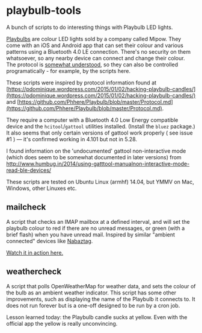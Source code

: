 # playbulb-tools
A bunch of scripts to do interesting things with Playbulb LED lights.

[Playbulbs](http://www.playbulb.com/en/index.html) are colour LED lights sold by a company called Mipow. They come with an iOS and Android app that can set their colour and various patterns using a Bluetooth 4.0 LE connection. There's no security on them whatsoever, so any nearby device can connect and change their colour. The protocol is [somewhat understood](https://pdominique.wordpress.com/2015/01/02/hacking-playbulb-candles/), so they can also be controlled programatically - for example, by the scripts here.

These scripts were inspired by protocol information found at [https://pdominique.wordpress.com/2015/01/02/hacking-playbulb-candles/](https://pdominique.wordpress.com/2015/01/02/hacking-playbulb-candles/) and [https://github.com/Phhere/Playbulb/blob/master/Protocol.md](https://github.com/Phhere/Playbulb/blob/master/Protocol.md).

They require a computer with a Bluetooth 4.0 Low Energy compatible device and the `hcitool`/`gattool` utilities installed. (Install the `bluez` package.) It also seems that only certain versions of gattool work properly ( see issue #1 ) &mdash; it's confirmed working in 4.101 but not in 5.28.

I found information on the 'undocumented' gattool non-interactive mode (which does seem to be somewhat documented in later versions) from http://www.humbug.in/2014/using-gatttool-manualnon-interactive-mode-read-ble-devices/

These scripts are tested on Ubuntu Linux (armhf) 14.04, but YMMV on Mac, Windows, other Linuxes etc.

## mailcheck

A script that checks an IMAP mailbox at a defined interval, and will set the playbulb colour to red if there are no unread messages, or green (with a brief flash) when you have unread mail. Inspired by similar "ambient connected" devices like [Nabaztag](https://en.wikipedia.org/wiki/Nabaztag).

[Watch it in action here.](https://vimeo.com/119624218)

## weathercheck

A script that polls OpenWeatherMap for weather data, and sets the colour of the bulb as an ambient weather indicator. This script has some other improvements, such as displaying the name of the Playbulb it connects to. It does not run forever but is a one-off designed to be run by a cron job.

Lesson learned today: the Playbulb candle sucks at yellow. Even with the official app the yellow is really unconvincing.
